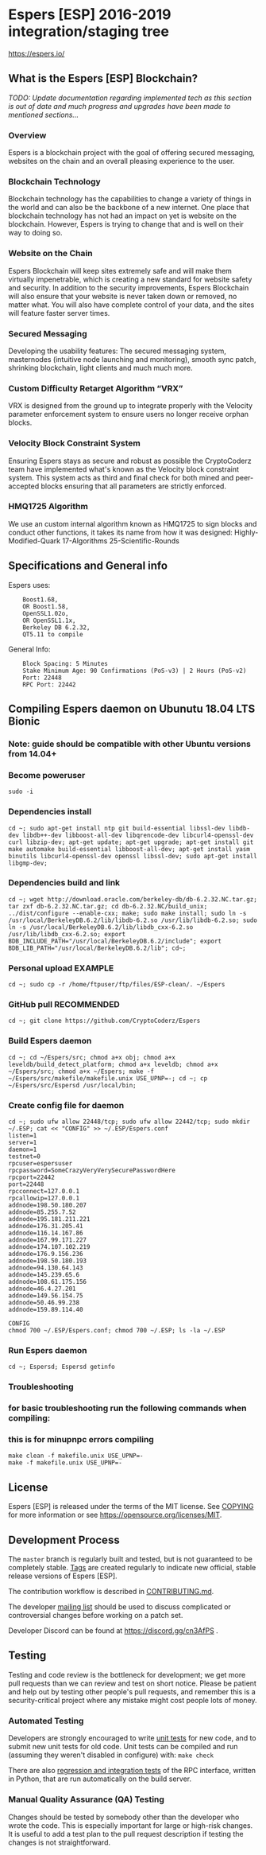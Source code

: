 Espers [ESP] 2016-2019 integration/staging tree
===============================================

https://espers.io/

What is the Espers [ESP] Blockchain?
------------------------------------
*TODO: Update documentation regarding implemented tech as this section is out of date and much progress and upgrades have been made to mentioned sections...*

### Overview
Espers is a blockchain project with the goal of offering secured messaging, websites on the chain and an overall pleasing experience to the user.

### Blockchain Technology
Blockchain technology has the capabilities to change a variety of things in the world and can also be the backbone of a new internet. One place that blockchain technology has not had an impact on yet is website on the blockchain. However, Espers is trying to change that and is well on their way to doing so.

### Website on the Chain
Espers Blockchain will keep sites extremely safe and will make them virtually impenetrable, which is creating a new standard for website safety and security. In addition to the security improvements, Espers Blockchain will also ensure that your website is never taken down or removed, no matter what. You will also have complete control of your data, and the sites will feature faster server times.

### Secured Messaging
Developing the usability features: The secured messaging system, masternodes (intuitive node launching and monitoring), smooth sync patch, shrinking blockchain, light clients and much much more.

### Custom Difficulty Retarget Algorithm “VRX”
VRX is designed from the ground up to integrate properly with the Velocity parameter enforcement system to ensure users no longer receive orphan blocks.

### Velocity Block Constraint System
Ensuring Espers stays as secure and robust as possible the CryptoCoderz team have implemented what's known as the Velocity block constraint system. This system acts as third and final check for both mined and peer-accepted blocks ensuring that all parameters are strictly enforced.

### HMQ1725 Algorithm
We use an custom internal algorithm known as HMQ1725 to sign blocks and conduct other functions, it takes its name from how it was designed: Highly-Modified-Quark 17-Algorithms 25-Scientific-Rounds

Specifications and General info
------------------
Espers uses:

		Boost1.68,
		OR Boost1.58,
		OpenSSL1.02o,
		OR OpenSSL1.1x,
		Berkeley DB 6.2.32,
		QT5.11 to compile

General Info:


		Block Spacing: 5 Minutes
		Stake Minimum Age: 90 Confirmations (PoS-v3) | 2 Hours (PoS-v2)
		Port: 22448
		RPC Port: 22442

Compiling Espers daemon on Ubunutu 18.04 LTS Bionic
---------------------------
### Note: guide should be compatible with other Ubuntu versions from 14.04+

### Become poweruser
```
sudo -i
```

### Dependencies install
```
cd ~; sudo apt-get install ntp git build-essential libssl-dev libdb-dev libdb++-dev libboost-all-dev libqrencode-dev libcurl4-openssl-dev curl libzip-dev; apt-get update; apt-get upgrade; apt-get install git make automake build-essential libboost-all-dev; apt-get install yasm binutils libcurl4-openssl-dev openssl libssl-dev; sudo apt-get install libgmp-dev;
```

### Dependencies build and link
```
cd ~; wget http://download.oracle.com/berkeley-db/db-6.2.32.NC.tar.gz; tar zxf db-6.2.32.NC.tar.gz; cd db-6.2.32.NC/build_unix; ../dist/configure --enable-cxx; make; sudo make install; sudo ln -s /usr/local/BerkeleyDB.6.2/lib/libdb-6.2.so /usr/lib/libdb-6.2.so; sudo ln -s /usr/local/BerkeleyDB.6.2/lib/libdb_cxx-6.2.so /usr/lib/libdb_cxx-6.2.so; export BDB_INCLUDE_PATH="/usr/local/BerkeleyDB.6.2/include"; export BDB_LIB_PATH="/usr/local/BerkeleyDB.6.2/lib"; cd~;
```

### Personal upload EXAMPLE
```
cd ~; sudo cp -r /home/ftpuser/ftp/files/ESP-clean/. ~/Espers
```

### GitHub pull RECOMMENDED
```
cd ~; git clone https://github.com/CryptoCoderz/Espers
```

### Build Espers daemon
```
cd ~; cd ~/Espers/src; chmod a+x obj; chmod a+x leveldb/build_detect_platform; chmod a+x leveldb; chmod a+x ~/Espers/src; chmod a+x ~/Espers; make -f ~/Espers/src/makefile/makefile.unix USE_UPNP=-; cd ~; cp ~/Espers/src/Espersd /usr/local/bin;
```

### Create config file for daemon
```
cd ~; sudo ufw allow 22448/tcp; sudo ufw allow 22442/tcp; sudo mkdir ~/.ESP; cat << "CONFIG" >> ~/.ESP/Espers.conf
listen=1
server=1
daemon=1
testnet=0
rpcuser=espersuser
rpcpassword=SomeCrazyVeryVerySecurePasswordHere
rpcport=22442
port=22448
rpcconnect=127.0.0.1
rpcallowip=127.0.0.1
addnode=198.50.180.207
addnode=85.255.7.52
addnode=195.181.211.221
addnode=176.31.205.41
addnode=116.14.167.86
addnode=167.99.171.227
addnode=174.107.102.219
addnode=176.9.156.236
addnode=198.50.180.193
addnode=94.130.64.143
addnode=145.239.65.6
addnode=108.61.175.156
addnode=46.4.27.201
addnode=149.56.154.75
addnode=50.46.99.238
addnode=159.89.114.40

CONFIG
chmod 700 ~/.ESP/Espers.conf; chmod 700 ~/.ESP; ls -la ~/.ESP
```

### Run Espers daemon
```
cd ~; Espersd; Espersd getinfo
```

### Troubleshooting
### for basic troubleshooting run the following commands when compiling:
### this is for minupnpc errors compiling
```
make clean -f makefile.unix USE_UPNP=-
make -f makefile.unix USE_UPNP=-
```

License
-------

Espers [ESP] is released under the terms of the MIT license. See [COPYING](COPYING) for more
information or see https://opensource.org/licenses/MIT.

Development Process
-------------------

The `master` branch is regularly built and tested, but is not guaranteed to be
completely stable. [Tags](https://github.com/CryptoCoderz/Espers/tags) are created
regularly to indicate new official, stable release versions of Espers [ESP].

The contribution workflow is described in [CONTRIBUTING.md](CONTRIBUTING.md).

The developer [mailing list](https://lists.linuxfoundation.org/mailman/listinfo/bitcoin-dev)
should be used to discuss complicated or controversial changes before working
on a patch set.

Developer Discord can be found at https://discord.gg/cn3AfPS .

Testing
-------

Testing and code review is the bottleneck for development; we get more pull
requests than we can review and test on short notice. Please be patient and help out by testing
other people's pull requests, and remember this is a security-critical project where any mistake might cost people
lots of money.

### Automated Testing

Developers are strongly encouraged to write [unit tests](/doc/unit-tests.md) for new code, and to
submit new unit tests for old code. Unit tests can be compiled and run
(assuming they weren't disabled in configure) with: `make check`

There are also [regression and integration tests](/qa) of the RPC interface, written
in Python, that are run automatically on the build server.

### Manual Quality Assurance (QA) Testing

Changes should be tested by somebody other than the developer who wrote the
code. This is especially important for large or high-risk changes. It is useful
to add a test plan to the pull request description if testing the changes is
not straightforward.
